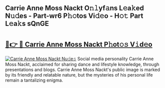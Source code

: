 ## Carrie Anne Moss Nackt O𝚗𝚕yf𝚊ns L𝚎a𝚔ed N𝚞𝚍es - Part-wr6 P𝚑𝚘tos Vi𝚍𝚎o - H𝚘𝚝 Part L𝚎a𝚔s sQnGE

# <h2><a href="http://kfbawub.oniu.top/?m=Carrie+Anne+Moss+Nackt">🔗👉 🔴 Carrie Anne Moss Nackt P𝚑ot𝚘𝚜 V𝚒d𝚎o</a></h2>

[![Carrie Anne Moss Nackt Nu𝚍e𝚜](https://i.imgur.com/0qMVB7G.gif)](http://kfbawub.oniu.top/?m=Carrie+Anne+Moss+Nackt)
Social media personality Carrie Anne Moss Nackt, acclaimed for sharing dance and lifestyle knowledge, through presentations and blogs. Carrie Anne Moss Nackt's public image is marked by its friendly and relatable nature, but the mysteries of his personal life remain a tantalizing enigma.  
